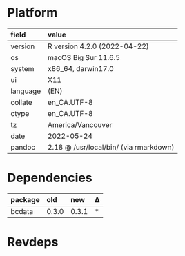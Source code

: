 # Platform

|field    |value                                  |
|:--------|:--------------------------------------|
|version  |R version 4.2.0 (2022-04-22)           |
|os       |macOS Big Sur 11.6.5                   |
|system   |x86_64, darwin17.0                     |
|ui       |X11                                    |
|language |(EN)                                   |
|collate  |en_CA.UTF-8                            |
|ctype    |en_CA.UTF-8                            |
|tz       |America/Vancouver                      |
|date     |2022-05-24                             |
|pandoc   |2.18 @ /usr/local/bin/ (via rmarkdown) |

# Dependencies

|package |old   |new   |Δ  |
|:-------|:-----|:-----|:--|
|bcdata  |0.3.0 |0.3.1 |*  |

# Revdeps

